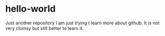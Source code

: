 # hello-world
Just another repository
I am just trying t learn more about github. It is not very clumsy but still better to learn it.
